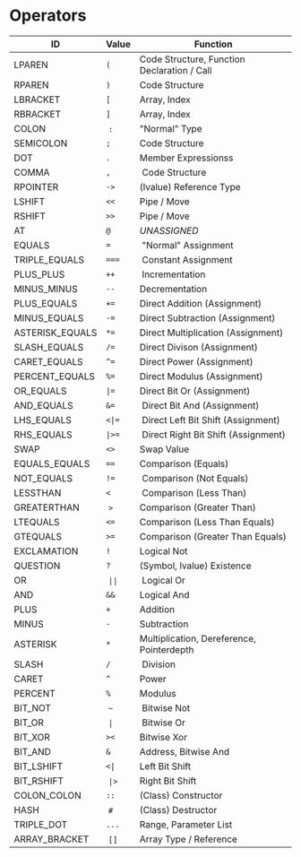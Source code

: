 # Operators

ID | Value | Function
-|-|-
LPAREN | `(` | Code Structure, Function Declaration / Call
RPAREN | `)` | Code Structure
LBRACKET | `[` | Array, Index
RBRACKET | `]` | Array, Index
COLON | `:` | "Normal" Type
SEMICOLON | `;` | Code Structure
DOT | `.` | Member Expressionss
COMMA | `,` | Code Structure
RPOINTER | `->` | (lvalue) Reference Type
LSHIFT | `<<` | Pipe / Move
RSHIFT | `>>` | Pipe / Move
AT | `@` | *UNASSIGNED*
EQUALS | `=` | "Normal" Assignment
TRIPLE_EQUALS | `===` | Constant Assignment
PLUS_PLUS | `++` | Incrementation
MINUS_MINUS | `--` | Decrementation
PLUS_EQUALS | `+=` | Direct Addition (Assignment)
MINUS_EQUALS | `-=` | Direct Subtraction (Assignment)
ASTERISK_EQUALS | `*=` | Direct Multiplication (Assignment)
SLASH_EQUALS | `/=` | Direct Divison (Assignment)
CARET_EQUALS | `^=` | Direct Power (Assignment)
PERCENT_EQUALS | `%=` | Direct Modulus (Assignment)
OR_EQUALS | `\|=` | Direct Bit Or (Assignment)
AND_EQUALS | `&=` | Direct Bit And (Assignment)
LHS_EQUALS | `<\|=` | Direct Left Bit Shift (Assignment)
RHS_EQUALS | `\|>=` | Direct Right Bit Shift (Assignment)
SWAP | `<>` | Swap Value 
EQUALS_EQUALS | `==` | Comparison (Equals)
NOT_EQUALS | `!=` | Comparison (Not Equals)
LESSTHAN | `<` | Comparison (Less Than)
GREATERTHAN | `>` | Comparison (Greater Than)
LTEQUALS | `<=` | Comparison (Less Than Equals)
GTEQUALS | `>=` | Comparison (Greater Than Equals)
EXCLAMATION | `!` | Logical Not
QUESTION | `?` | (Symbol, lvalue) Existence
OR | `\|\|` | Logical Or
AND | `&&` | Logical And
PLUS | `+` | Addition
MINUS | `-` | Subtraction
ASTERISK | `*` | Multiplication, Dereference, Pointerdepth
SLASH | `/` | Division
CARET | `^` | Power
PERCENT | `%` | Modulus
BIT_NOT | `~` | Bitwise Not
BIT_OR | `\|` | Bitwise Or
BIT_XOR | `><` | Bitwise Xor
BIT_AND | `&` | Address, Bitwise And
BIT_LSHIFT | `<\|` | Left Bit Shift
BIT_RSHIFT | `\|>` | Right Bit Shift
COLON_COLON | `::` | (Class) Constructor
HASH | `#` | (Class) Destructor
TRIPLE_DOT | `...` | Range, Parameter List
ARRAY_BRACKET | `[]` | Array Type / Reference